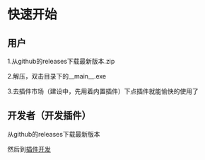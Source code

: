 快速开始
============

用户
---------------------

1.从github的releases下载最新版本.zip

2.解压，双击目录下的__main__.exe

3.去插件市场（建设中，先用着内置插件）下点插件就能愉快的使用了


开发者（开发插件）
---------------------

从github的releases下载最新版本

然后到[插件开发](plugin_dev.html)